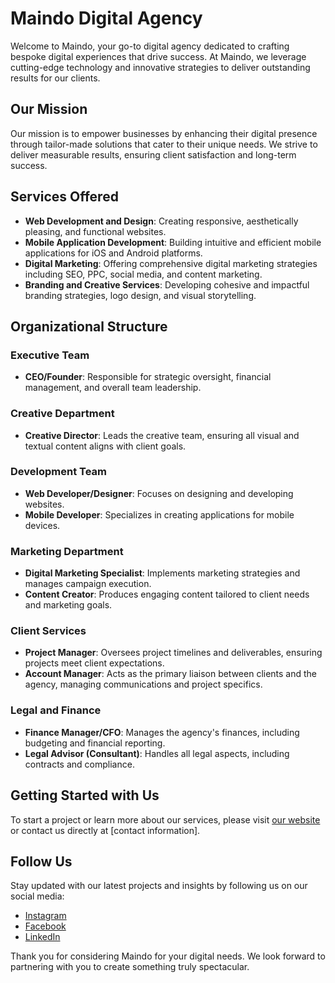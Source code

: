 # Maindo Digital Agency

Welcome to Maindo, your go-to digital agency dedicated to crafting bespoke digital experiences that drive success. At Maindo, we leverage cutting-edge technology and innovative strategies to deliver outstanding results for our clients.

## Our Mission

Our mission is to empower businesses by enhancing their digital presence through tailor-made solutions that cater to their unique needs. We strive to deliver measurable results, ensuring client satisfaction and long-term success.

## Services Offered

- **Web Development and Design**: Creating responsive, aesthetically pleasing, and functional websites.
- **Mobile Application Development**: Building intuitive and efficient mobile applications for iOS and Android platforms.
- **Digital Marketing**: Offering comprehensive digital marketing strategies including SEO, PPC, social media, and content marketing.
- **Branding and Creative Services**: Developing cohesive and impactful branding strategies, logo design, and visual storytelling.

## Organizational Structure

### Executive Team

- **CEO/Founder**: Responsible for strategic oversight, financial management, and overall team leadership.

### Creative Department

- **Creative Director**: Leads the creative team, ensuring all visual and textual content aligns with client goals.

### Development Team

- **Web Developer/Designer**: Focuses on designing and developing websites.
- **Mobile Developer**: Specializes in creating applications for mobile devices.

### Marketing Department

- **Digital Marketing Specialist**: Implements marketing strategies and manages campaign execution.
- **Content Creator**: Produces engaging content tailored to client needs and marketing goals.

### Client Services

- **Project Manager**: Oversees project timelines and deliverables, ensuring projects meet client expectations.
- **Account Manager**: Acts as the primary liaison between clients and the agency, managing communications and project specifics.

### Legal and Finance

- **Finance Manager/CFO**: Manages the agency's finances, including budgeting and financial reporting.
- **Legal Advisor (Consultant)**: Handles all legal aspects, including contracts and compliance.

## Getting Started with Us

To start a project or learn more about our services, please visit [our website](#) or contact us directly at [contact information].

## Follow Us

Stay updated with our latest projects and insights by following us on our social media:
- [Instagram](#)
- [Facebook](#)
- [LinkedIn](#)

Thank you for considering Maindo for your digital needs. We look forward to partnering with you to create something truly spectacular.
